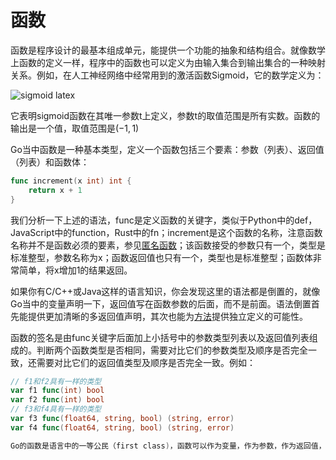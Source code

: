 # 函数

函数是程序设计的最基本组成单元，能提供一个功能的抽象和结构组合。就像数学上函数的定义一样，程序中的函数也可以定义为由输入集合到输出集合的一种映射关系。例如，在人工神经网络中经常用到的激活函数Sigmoid，它的数学定义为：

![sigmoid latex](https://latex.codecogs.com/gif.latex?Sigmoid(t)=\frac{1}{1+e^{-t}}%20(t\in\mathbb{R}))

它表明sigmoid函数在其唯一参数t上定义，参数t的取值范围是所有实数。函数的输出是一个值，取值范围是$(-1, 1)$

Go当中函数是一种基本类型，定义一个函数包括三个要素：参数（列表）、返回值（列表）和函数体：

```go
func increment(x int) int {
    return x + 1
}
```

我们分析一下上述的语法，func是定义函数的关键字，类似于Python中的def，JavaScript中的function，Rust中的fn；increment是这个函数的名称，注意函数名称并不是函数必须的要素，参见[匿名函数](#lambda)；该函数接受的参数只有一个，类型是标准整型，参数名称为x；函数返回值也只有一个，类型也是标准整型；函数体非常简单，将x增加1的结果返回。

如果你有C/C++或Java这样的语言知识，你会发现这里的语法都是倒置的，就像Go当中的变量声明一下，返回值写在函数参数的后面，而不是前面。语法倒置首先能提供更加清晰的多返回值声明，其次也能为[方法](Episode.VIII.Method.md)提供独立定义的可能性。

函数的签名是由func关键字后面加上小括号中的参数类型列表以及返回值列表组成的。判断两个函数类型是否相同，需要对比它们的参数类型及顺序是否完全一致，还需要对比它们的返回值类型及顺序是否完全一致。例如：

```go
// f1和f2具有一样的类型
var f1 func(int) bool
var f2 func(int) bool
// f3和f4具有一样的类型
var f3 func(float64, string, bool) (string, error)
var f4 func(float64, string, bool) (string, error)

Go的函数是语言中的一等公民（first class)，函数可以作为变量，作为参数，作为返回值，甚至结构体的字段。